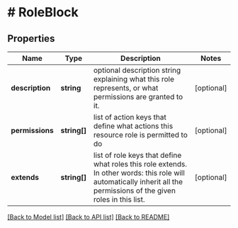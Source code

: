 # # RoleBlock

## Properties

Name | Type | Description | Notes
------------ | ------------- | ------------- | -------------
**description** | **string** | optional description string explaining what this role represents, or what permissions are granted to it. | [optional]
**permissions** | **string[]** | list of action keys that define what actions this resource role is permitted to do | [optional]
**extends** | **string[]** | list of role keys that define what roles this role extends. In other words: this role will automatically inherit all the permissions of the given roles in this list. | [optional]

[[Back to Model list]](../../README.md#models) [[Back to API list]](../../README.md#endpoints) [[Back to README]](../../README.md)
